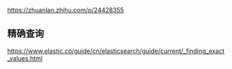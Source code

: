 
https://zhuanlan.zhihu.com/p/24428355


## 精确查询

https://www.elastic.co/guide/cn/elasticsearch/guide/current/_finding_exact_values.html